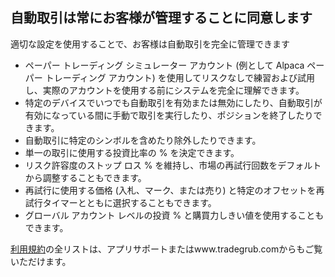 ## 自動取引は常にお客様が管理することに同意します

適切な設定を使用することで、お客様は自動取引を完全に管理できます
- ペーパー トレーディング シミュレーター アカウント (例として Alpaca ペーパー トレーディング アカウント) を使用してリスクなしで練習および試用し、実際のアカウントを使用する前にシステムを完全に理解できます。
- 特定のデバイスでいつでも自動取引を有効または無効にしたり、自動取引が有効になっている間に手動で取引を実行したり、ポジションを終了したりできます。
- 自動取引に特定のシンボルを含めたり除外したりできます。
- 単一の取引に使用する投資比率の % を決定できます。
- リスク許容度のストップ ロス % を維持し、市場の再試行回数をデフォルトから調整することもできます。
- 再試行に使用する価格 (入札、マーク、または売り) と特定のオフセットを再試行タイマーとともに選択することもできます。
- グローバル アカウント レベルの投資 % と購買力しきい値を使用することもできます。

[利用規約](https://tradegrub.com/terms)の全リストは、アプリサポートまたはwww.tradegrub.comからもご覧いただけます。
